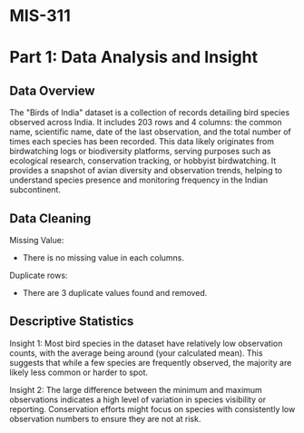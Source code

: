 # MIS-311
# Part 1: Data Analysis and Insight
## Data Overview
The "Birds of India" dataset is a collection of records detailing bird species observed across India. It includes 203 rows and 4 columns: the common name, scientific name, date of the last observation, and the total number of times each species has been recorded. This data likely originates from birdwatching logs or biodiversity platforms, serving purposes such as ecological research, conservation tracking, or hobbyist birdwatching. It provides a snapshot of avian diversity and observation trends, helping to understand species presence and monitoring frequency in the Indian subcontinent.
## Data Cleaning
Missing Value:
* There is no missing value in each columns.

Duplicate rows:
* There are 3 duplicate values found and removed.
## Descriptive Statistics
Insight 1:
Most bird species in the dataset have relatively low observation counts, with the average being around (your calculated mean). This suggests that while a few species are frequently observed, the majority are likely less common or harder to spot.

Insight 2:
The large difference between the minimum and maximum observations indicates a high level of variation in species visibility or reporting. Conservation efforts might focus on species with consistently low observation numbers to ensure they are not at risk.
